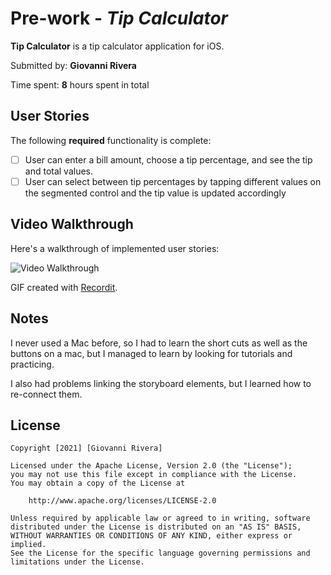 # Pre-work - *Tip Calculator*

**Tip Calculator** is a tip calculator application for iOS.

Submitted by: **Giovanni Rivera**

Time spent: **8** hours spent in total

## User Stories

The following **required** functionality is complete:

* [ ] User can enter a bill amount, choose a tip percentage, and see the tip and total values.
* [ ] User can select between tip percentages by tapping different values on the segmented control and the tip value is updated accordingly

[Comment]: <> (The following **optional** features are implemented:)

[Comment]: <> (* [ ] UI animations)
[Comment]: <> (* [ ] Remembering the bill amount across app restarts [if <10mins])
[Comment]: <> (* [ ] Using locale-specific currency and currency thousands separators.)
[Comment]: <> (* [ ] Making sure the keyboard is always visible and the bill amount is always the first responder. This way the user doesn't have to tap anywhere to use this app. Just launch the app and start typing.)

[Comment]: <> (The following **additional** features are implemented:)

[Comment]: <> (- [ ] List anything else that you can get done to improve the app functionality!)

## Video Walkthrough

Here's a walkthrough of implemented user stories:


<img src='http://g.recordit.co/aQ70Dcb9Pa.gif' title='Video Walkthrough' width='' alt='Video Walkthrough' />


GIF created with [Recordit](recordit.co).

## Notes

I never used a Mac before, so I had to learn the short cuts as well as the buttons on a mac, but I managed to learn by looking for tutorials and practicing.

I also had problems linking the storyboard elements, but I learned how to re-connect them.



## License

    Copyright [2021] [Giovanni Rivera]

    Licensed under the Apache License, Version 2.0 (the "License");
    you may not use this file except in compliance with the License.
    You may obtain a copy of the License at

        http://www.apache.org/licenses/LICENSE-2.0

    Unless required by applicable law or agreed to in writing, software
    distributed under the License is distributed on an "AS IS" BASIS,
    WITHOUT WARRANTIES OR CONDITIONS OF ANY KIND, either express or implied.
    See the License for the specific language governing permissions and
    limitations under the License.
